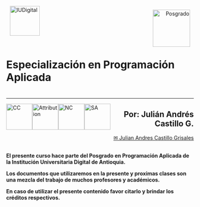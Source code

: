 <div align="left">
<p><img alt="IUDigital" height="80px" src="https://www.iudigital.edu.co/images/11.-IU-DIGITAL.png" align="left" hspace="10px" vspace="0px"></p></div>
<div> </div>
<div align="right">
<p><img alt="Posgrado" height="100" src="https://www.iudigital.edu.co/images/Oferta%20Educativa/Especializacion/EPAplicada/Banner-Especializacion-en-Programacion-Aplicada.webp" align="right" hspace="10px" vspace="10px"></p></div>
<br></br>
<br></br>
<br></br>
<h1> <b> Especialización en Programación Aplicada </b> </h1>
<p>
<h1></h1>
<hr size=10 noshade color="red">
</p>
<p>
<img alt="CC" height="70px" src="https://creativecommons.org/images/deed/cc_blue_x2.png" align="left" hspace="0px" vspace="0px">
<img alt="Attribution" height="70px" src="https://creativecommons.org/images/deed/attribution_icon_blue_x2.png" align="left" hspace="0px" vspace="0px">
<img alt="NC" height="70px" src="https://creativecommons.org/images/deed/nc_blue_x2.png" align="left" hspace="0px" vspace="0px">
<img alt="SA" height="70px" src="https://creativecommons.org/images/deed/sa_blue_x2.png" align="left" hspace="0px" vspace="0px">
</p>
<div align="right">
<h2> <b> Por: Julián Andrés Castillo G. </b> </h2>
<a href="mailto:julian.castillo@iudigital.edu.co"> ✉ Julian Andres Castillo Grisales </a></div>
<br>
<div align="left">

**El presente curso hace parte del Posgrado en Programación Aplicada de la Institución Universitaria Digital de Antioquia.**

**Los documentos que utilizaremos en la presente y proximas clases son una mezcla del trabajo de muchos profesores y académicos.**

**En caso de utilizar el presente contenido favor citarlo y brindar los créditos respectivos.**

</div>
